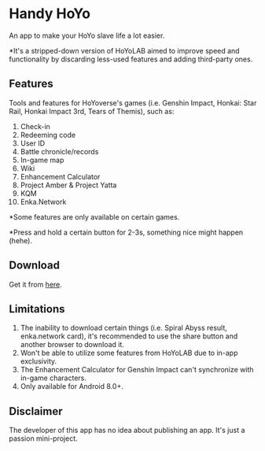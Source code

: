 # Handy HoYo
An app to make your HoYo slave life a lot easier.

*It's a stripped-down version of HoYoLAB aimed to improve speed and functionality by discarding less-used features and adding third-party ones.
## Features
Tools and features for HoYoverse's games (i.e. Genshin Impact, Honkai: Star Rail, Honkai Impact 3rd, Tears of Themis), such as:

1. Check-in
2. Redeeming code
3. User ID
4. Battle chronicle/records
5. In-game map
6. Wiki
7. Enhancement Calculator
8. Project Amber & Project Yatta
9. KQM
10. Enka.Network

*Some features are only available on certain games.

*Press and hold a certain button for 2-3s, something nice might happen (hehe).
## Download
Get it from [here](https://github.com/Sakadyk/Handy-HoYo/releases).
## Limitations
1. The inability to download certain things (i.e. Spiral Abyss result, enka.network card), it's recommended to use the share button and another browser to download it.
2. Won't be able to utilize some features from HoYoLAB due to in-app exclusivity.
3. The Enhancement Calculator for Genshin Impact can't synchronize with in-game characters.
4. Only available for Android 8.0+.
## Disclaimer
The developer of this app has no idea about publishing an app. It's just a passion mini-project.
